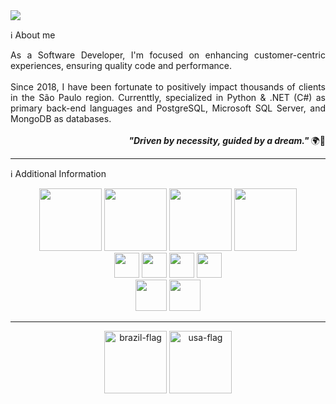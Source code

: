 <img src="https://portfolio-kaiogotya.s3.us-east-2.amazonaws.com/github-brand-new.png" />

ℹ About me

<div align="justify">
  As a Software Developer, I'm focused on enhancing customer-centric experiences, ensuring quality code and performance. 
<div>
  
<div> 
  &nbsp;
</div>

<div> 
  Since 2018, I have been fortunate to positively impact thousands of clients in the São Paulo region. Currenttly, specialized in Python & .NET (C#) as primary back-end languages and PostgreSQL, Microsoft SQL Server, and MongoDB as databases.
</div>

<div> 
  &nbsp;
</div>

<div align="right">  
 <i> <b> "Driven by necessity, guided by a dream." </b> </i> 🌍🧠   
</div>

<hr>

ℹ Additional Information 

<div align="center">    
  <img height="100em" src="https://cdn.jsdelivr.net/gh/devicons/devicon@latest/icons/python/python-original-wordmark.svg" />
  <img height="100em" src="https://cdn.jsdelivr.net/gh/devicons/devicon@latest/icons/csharp/csharp-original.svg" />
  <img height="100em" src="https://cdn.jsdelivr.net/gh/devicons/devicon@latest/icons/azuresqldatabase/azuresqldatabase-original.svg"/>   
  <img height="100em" src="https://cdn.jsdelivr.net/gh/devicons/devicon@latest/icons/mongodb/mongodb-original.svg"/>   
</div>

<div align="center">
  <img height="40em" src="https://cdn.jsdelivr.net/gh/devicons/devicon@latest/icons/javascript/javascript-original.svg" />         
  <img height="40em" src="https://cdn.jsdelivr.net/gh/devicons/devicon@latest/icons/typescript/typescript-original.svg" />
  <img height="40em" src="https://cdn.jsdelivr.net/gh/devicons/devicon@latest/icons/tailwindcss/tailwindcss-original-wordmark.svg"/>   
  <img height="40em" src="https://cdn.jsdelivr.net/gh/devicons/devicon@latest/icons/bootstrap/bootstrap-original.svg" />  
</div>

<div align="center">   
  <img height="50em" src="https://img.shields.io/badge/GitHub-100000?style=for-the-badge&logo=github&logoColor=white" />
  <img height="50em" src="https://img.shields.io/badge/GitLab-330F63?style=for-the-badge&logo=gitlab&logoColor=white"/>    
</div>

<hr> 

<div align="center">  
  <img height="100em" src="https://img.icons8.com/color/96/brazil-circular.png" alt="brazil-flag"/>  
  <img height="100em" src="https://img.icons8.com/color/96/usa-circular.png" alt="usa-flag"/>
</div>


